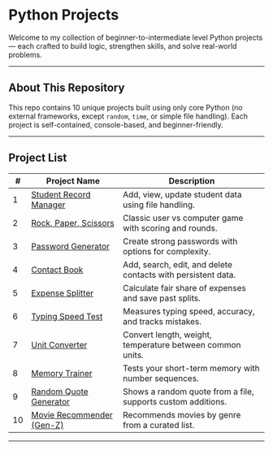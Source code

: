 # Python Projects
Welcome to my collection of beginner-to-intermediate level Python projects — each crafted to build logic, strengthen skills, and solve real-world problems.

---

## About This Repository
This repo contains 10 unique projects built using only core Python (no external frameworks, except `random`, `time`, or simple file handling). Each project is self-contained, console-based, and beginner-friendly.

---

## Project List

| #  | Project Name               | Description                                                   |
|----|----------------------------|---------------------------------------------------------------|
| 1  | [Student Record Manager](./Student_Record_Manager/)     | Add, view, update student data using file handling.           |
| 2  | [Rock, Paper, Scissors](./Rock_Paper_Scissors/)         | Classic user vs computer game with scoring and rounds.        |
| 3  | [Password Generator](./Password_Generator/)             | Create strong passwords with options for complexity.          |
| 4  | [Contact Book](./Contact_Book/)                         | Add, search, edit, and delete contacts with persistent data.  |
| 5  | [Expense Splitter](./Expense_Splitter/)                 | Calculate fair share of expenses and save past splits.        |
| 6  | [Typing Speed Test](./Typing_Speed_Test/)              | Measures typing speed, accuracy, and tracks mistakes.         |
| 7  | [Unit Converter](./Unit_Converter/)                    | Convert length, weight, temperature between common units.     |
| 8  | [Memory Trainer](./Memory_Trainer/)                    | Tests your short-term memory with number sequences.           |
| 9  | [Random Quote Generator](./Random_Quote_Generator/)    | Shows a random quote from a file, supports custom additions.  |
| 10 | [Movie Recommender (Gen-Z)](./Movie_Recommender/)      | Recommends movies by genre from a curated list.   |

---


